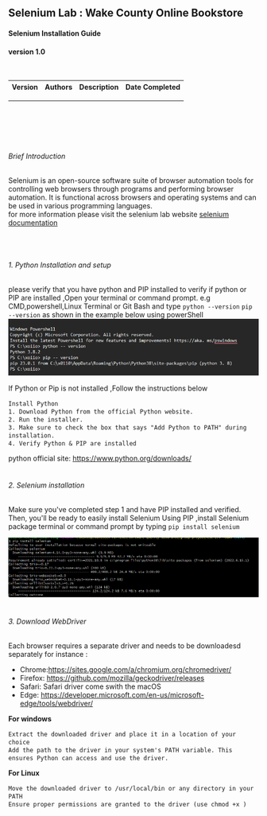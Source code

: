 

## Selenium Lab : Wake County Online Bookstore

#### Selenium Installation Guide

#### version 1.0

 <br>

<table>
  <tr>
    <th>Version</th>
    <th>Authors</th>
    <th>Description</th>
    <th>Date Completed</th>
  </tr>
  <tr>
    <td></td>
    <td></td>
    <td></td>
    <td></td>
  </tr>
  <tr>
    <td></td>
    <td></td>
    <td></td>
    <td></td>
  </tr>
  <tr>
    <td></td>
    <td></td>
    <td></td>
    <td></td>
  </tr>
</table>
<br>
<br>
<br>

<br>
<p>

###### Brief Introduction
Selenium is an open-source software suite of browser automation tools for controlling web browsers through programs and performing browser automation. It is functional across browsers and operating systems and can be used in various programming languages.<br>
for more information please visit the selenium lab website <!--[selenium documentation](https://www.selenium.dev/documentation/)--> <a href="https://www.selenium.dev/documentation/">selenium documentation</a>

</p>
<br>
<br>

###### 1. Python Installation and setup
please verify that you have python and PIP installed
to verify if python or PIP are  installed ,Open your terminal or command prompt. e.g CMD,powershell,Linux Terminal or Git Bash and type ```python --version```  ```pip --version``` as shown  in the example below using powerShell
![Powershell ](Assets/image.png)

If Python or Pip is not installed ,Follow the instructions below
 ```
 Install Python
1. Download Python from the official Python website.
2. Run the installer.
3. Make sure to check the box that says "Add Python to PATH" during installation.
4. Verify Python & PIP are installed
```
python official site: <https://www.python.org/downloads/>
<br>
<br>
###### 2. Selenium installation 
Make sure you've completed step 1 and have PIP installed and verified. Then, you'll be ready to easily install Selenium
Using PIP ,install Selenium package  terminal or command prompt by typing `pip install selenium`

![Alt text](Assets/image-2.png)
<br>
<br>
###### 3. Download WebDriver
Each browser requires a separate driver and needs to be downloadesd separately
for instance :

+ Chrome:<https://sites.google.com/a/chromium.org/chromedriver/>
+ Firefox: https://github.com/mozilla/geckodriver/releases
+ Safari: Safari driver come swith the macOS 
+ Edge: <https://developer.microsoft.com/en-us/microsoft-edge/tools/webdriver/>
  
__For windows__
```
Extract the downloaded driver and place it in a location of your choice
Add the path to the driver in your system's PATH variable. This ensures Python can access and use the driver.
```

__For Linux__
```
Move the downloaded driver to /usr/local/bin or any directory in your PATH 
Ensure proper permissions are granted to the driver (use chmod +x ) 
```
